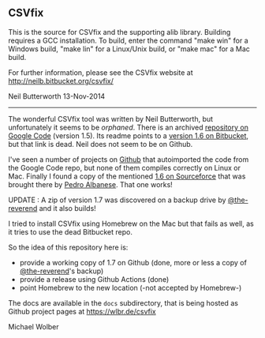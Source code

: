 CSVfix
------

This is the source for CSVfix and the supporting alib library.
Building requires a GCC installation.  To build, enter the command 
"make win" for a Windows build, "make lin" for a Linux/Unix build, 
or "make mac" for a Mac build.

For further information, please see the CSVfix website 
at http://neilb.bitbucket.org/csvfix/

Neil Butterworth
13-Nov-2014


-----

The wonderful CSVfix tool was written by Neil Butterworth, but unfortunately it seems to be _orphaned_. There 
is an archived [repository on Google Code](https://code.google.com/archive/p/csvfix/) (version 1.5). Its readme 
points to a [version 1.6 on Bitbucket](http://neilb.bitbucket.org/csvfix), but that link is dead. Neil does not 
seem to be on Github.

I've seen a number of projects on [Github](https://github.com/search?q=csvfix&type=repositories) that autoimported
the code from the Google Code repo, but none of them compiles correctly on Linux or Mac. Finally I found a copy of 
the mentioned [1.6 on Sourceforce](https://sourceforge.net/projects/csvfix/) that was brought 
there by [Pedro Albanese](https://sourceforge.net/u/pedroalbanese/profile/). That one works!

UPDATE : A zip of version 1.7 was discovered on a backup drive by [@the-reverend](https://github.com/the-reverend) and it also builds!

I tried to install CSVfix using Homebrew on the Mac but that fails as well, as it tries to use the dead Bitbucket repo.

So the idea of this repository here is:
   * provide a working copy of 1.7 on Github (done, more or less a copy of [@the-reverend](https://github.com/the-reverend)'s backup)
   * provide a release using Github Actions (done)
   * point Homebrew to the new location (-not accepted by Homebrew-)

The docs are available in the `docs` subdirectory, that is being hosted as Github project pages at https://wlbr.de/csvfix
   
Michael Wolber

